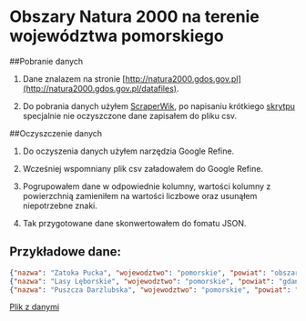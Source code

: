 Obszary Natura 2000 na terenie województwa pomorskiego
=============

##Pobranie danych

1) Dane znalazem na stronie [http://natura2000.gdos.gov.pl](http://natura2000.gdos.gov.pl/datafiles). 

2) Do pobrania danych użyłem [ScraperWik](https://scraperwiki.com/), po napisaniu krótkiego [skrytpu](https://scraperwiki.com/scrapers/natura2000/) specjalnie nie oczyszczone dane zapisałem do pliku csv.

##Oczyszczenie danych

1) Do oczyszenia danych użyłem narzędzia Google Refine.

2) Wcześniej wspomniany plik csv załadowałem do Google Refine.

3) Pogrupowałem dane w odpowiednie kolumny, wartości kolumny z powierzchnią zamieniłem na wartości liczbowe oraz usunąłem niepotrzebne znaki.

4) Tak przygotowane dane skonwertowałem do fomatu JSON.

## Przykładowe dane:
```json
{"nazwa": "Zatoka Pucka", "wojewodztwo": "pomorskie", "powiat": "obszar morski poza NUTS", "gmina": "obszar morski poza NUTS", "powierzchnia": 62430.4}
{"nazwa": "Lasy Lęborskie", "wojewodztwo": "pomorskie", "powiat": "gdański", "gmina": "Choczewo, Gniewino, Luzino, Łęczyce", "powierzchnia": 8565.3}
{"nazwa": "Puszcza Darżlubska", "wojewodztwo": "pomorskie", "powiat": "gdański", "gmina": "Puck, Reda, Wejherowo", "powierzchnia": 6452.6}
```


[Plik z danymi](https://github.com/mfrankowski/data-refine/blob/master/natura2000.json)
